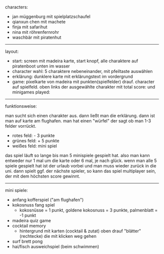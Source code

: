 characters:
- jan müggenburg mit spielplatzschaufel
- qianxun chen mit machete
- finja mit safarihut
- nina mit röhrenfernrohr
- waschbär mit piratenhut

---

layout:
- start: screen mit madeira karte, start knopf, alle charaktere auf piratenboot unten im wasser
- character wahl: 5 charaktere nebeneinander, mit pfeiltaste auswählen
- erklärung: dunklere karte mit erklärungstext im vordergrund
- game: pixelkarte von madeira mit punkten(spielfelder) drauf. character auf spielfeld.
oben links der ausgewählte charakter mit total score: und minigames played:

--- 

funktionsweise:

man sucht sich einen charakter aus. dann ließt man die erklärung. dann ist man auf karte am flughafen. 
man hat einen "würfel" der sagt ob man 1-3 felder vorrückt. 
- rotes feld: - 3 punkte
- grünes feld: + 5 punkte
- weißes feld: mini spiel  

das spiel läuft so lange bis man 5 minispiele gespielt hat. also man kann entweder nur 1 mal um die karte
oder 6 mal, je nach glück. wenn man alle 5 spiele gespielt hat ist der urlaub vorbei und man muss wieder
zurück in die uni. dann spielt ggf. der nächste spieler, so kann das spiel multiplayer sein, der mit dem
höchsten score gewinnt.

---

mini spiele:
- anfang kofferspiel ("am flughafen")
- kokosnuss fang spiel
  - kokosnüsse = 1 punkt, goldene kokosnuss = 3 punkte, palmenblatt = -1 punkt
- madeira quiz game
- cocktail memory
  - hintergrund mit karten (cocktail & zutat) oben drauf "blätter"(rechtecke) die mit klicken weg gehen
- surf brett pong
- hai/fisch ausweichspiel (beim schwimmen)